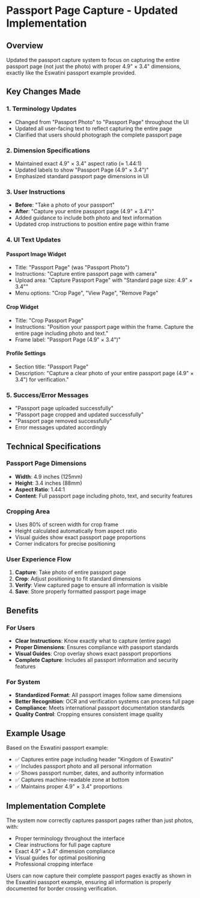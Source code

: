 # Passport Page Capture - Updated Implementation

## Overview
Updated the passport capture system to focus on capturing the entire passport page (not just the photo) with proper 4.9" × 3.4" dimensions, exactly like the Eswatini passport example provided.

## Key Changes Made

### 1. **Terminology Updates**
- Changed from "Passport Photo" to "Passport Page" throughout the UI
- Updated all user-facing text to reflect capturing the entire page
- Clarified that users should photograph the complete passport page

### 2. **Dimension Specifications**
- Maintained exact 4.9" × 3.4" aspect ratio (≈ 1.44:1)
- Updated labels to show "Passport Page (4.9" × 3.4")"
- Emphasized standard passport page dimensions in UI

### 3. **User Instructions**
- **Before**: "Take a photo of your passport"
- **After**: "Capture your entire passport page (4.9" × 3.4")"
- Added guidance to include both photo and text information
- Updated crop instructions to position entire page within frame

### 4. **UI Text Updates**

#### Passport Image Widget
- Title: "Passport Page" (was "Passport Photo")
- Instructions: "Capture entire passport page with camera"
- Upload area: "Capture Passport Page" with "Standard page size: 4.9" × 3.4""
- Menu options: "Crop Page", "View Page", "Remove Page"

#### Crop Widget
- Title: "Crop Passport Page" 
- Instructions: "Position your passport page within the frame. Capture the entire page including photo and text."
- Frame label: "Passport Page (4.9" × 3.4")"

#### Profile Settings
- Section title: "Passport Page"
- Description: "Capture a clear photo of your entire passport page (4.9" × 3.4") for verification."

### 5. **Success/Error Messages**
- "Passport page uploaded successfully"
- "Passport page cropped and updated successfully"
- "Passport page removed successfully"
- Error messages updated accordingly

## Technical Specifications

### Passport Page Dimensions
- **Width**: 4.9 inches (125mm)
- **Height**: 3.4 inches (88mm)
- **Aspect Ratio**: 1.44:1
- **Content**: Full passport page including photo, text, and security features

### Cropping Area
- Uses 80% of screen width for crop frame
- Height calculated automatically from aspect ratio
- Visual guides show exact passport page proportions
- Corner indicators for precise positioning

### User Experience Flow
1. **Capture**: Take photo of entire passport page
2. **Crop**: Adjust positioning to fit standard dimensions
3. **Verify**: View captured page to ensure all information is visible
4. **Save**: Store properly formatted passport page image

## Benefits

### For Users
- **Clear Instructions**: Know exactly what to capture (entire page)
- **Proper Dimensions**: Ensures compliance with passport standards
- **Visual Guides**: Crop overlay shows exact passport proportions
- **Complete Capture**: Includes all passport information and security features

### For System
- **Standardized Format**: All passport images follow same dimensions
- **Better Recognition**: OCR and verification systems can process full page
- **Compliance**: Meets international passport documentation standards
- **Quality Control**: Cropping ensures consistent image quality

## Example Usage

Based on the Eswatini passport example:
- ✅ Captures entire page including header "Kingdom of Eswatini"
- ✅ Includes passport photo and all personal information
- ✅ Shows passport number, dates, and authority information
- ✅ Captures machine-readable zone at bottom
- ✅ Maintains proper 4.9" × 3.4" proportions

## Implementation Complete

The system now correctly captures passport pages rather than just photos, with:
- Proper terminology throughout the interface
- Clear instructions for full page capture
- Exact 4.9" × 3.4" dimension compliance
- Visual guides for optimal positioning
- Professional cropping interface

Users can now capture their complete passport pages exactly as shown in the Eswatini passport example, ensuring all information is properly documented for border crossing verification.